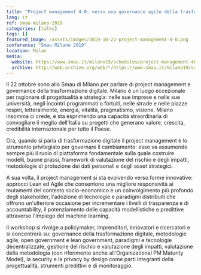 ```yaml
---
title: "Project management 4.0: verso una governance agile della trasformazione digitale"
lang: it
ref: smau-milano-2019
categories: [talks]
tags: []
featured_image: /assets/images/2019-10-22-project-management-4-0.png
conference: "Smau Milano 2019"
location: Milan
media:
  website: https://www.smau.it/milano19/schedules/project-management-40-verso-una-governance-agile-della-trasformazione-digitale/
  archive: http://web.archive.org/web/*/https://www.smau.it/milano19/schedules/project-management-40-verso-una-governance-agile-della-trasformazione-digitale/
---
```


Il 22 ottobre sono allo Smau di Milano per parlare di project management e governance della trasformazione digitale. Milano è un luogo eccezionale per ragionare di progettualità e strategia: nelle sue imprese e nelle sue università, negli incontri programmati o fortuiti, nelle strade e nelle piazze respiri, letteralmente, energia, vitalità, pragmatismo, visione. Milano insomma ci crede, e sta esprimendo una capacità straordinaria di convogliare il meglio dell'Italia su progetti che generano valore, crescita, credibilità internazionale per tutto il Paese.

Ora, quando si parla di trasformazione digitale il project management è lo strumento privilegiato per governare il cambiamento: esso va assumendo sempre più il ruolo di piattaforma fondamentale sulla quale costruire modelli, buone prassi, framework di valutazione del rischio e degli impatti, metodologie di protezione dei dati personali e degli asset strategici.

A sua volta, il project management si sta evolvendo verso forme innovative: approcci Lean ed Agile che consentono una migliore responsività ai mutamenti del contesto socio-economico e un coinvolgimento più profondo degli stakeholder, l'adozione di tecnologie e paradigmi distribuiti che offrono un'ulteriore occasione per incrementare i livelli di trasparenza e di accountability, il potenziamento delle capacità modellistiche e predittive attraverso l'impiego del machine learning.

Il workshop si rivolge a policymaker, imprenditori, innovatori e ricercatori e si concentrerà su: governance della trasformazione digitale, metodologie agile, open government e lean government, paradigmi e tecnologie decentralizzate, gestione del rischio e valutazione degli impatti, valutazione della metodologia (con riferimento anche all'Organizational PM Maturity Model), la security e la privacy by design come parti integranti della progettualità, strumenti predittivi e di monitoraggio.

